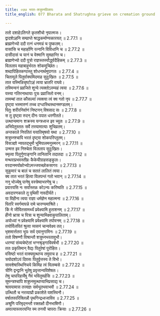 ```yaml
---
title: ०७७ भरत-शत्रुघ्नविलापः
title_english: 077 Bharata and Shatrughna grieve on cremation ground

---
```



  
ततो दशाहेऽतिगते कृतशौचो नृपात्मजः।  
द्वादशेऽहनि सम्प्राप्ते श्राद्धकर्माण्यकारयत् ॥ 2.77.1 ॥   
ब्राह्मणेभ्यो ददौ रत्नं धनमन्नं च पुष्कलम्।  
वासांसि च महार्हाणि रत्नानि विविधानि च ॥ 2.77.2 ॥   
दासीदासं च यानं च वेश्मानि सुमहान्ति च।  
ब्राह्मणेभ्यो ददौ पुत्रो राज्ञस्तस्यौर्द्ध्वदैहिकम् ॥ 2.77.3 ॥   
विललाप महाबाहुर्भरतः शोकमूर्च्छितः।  
शब्दापिहितकण्ठस्तु शोधनार्थमुपागतः ॥ 2.77.4 ॥   
चितामूले पितुर्वाक्यमिदमाह सुदुःखितः ॥ 2.77.5 ॥   
तात यस्मिन्निसृष्टोऽहं त्वया भ्रातरि राघवे।  
तस्मिन्वनं प्रव्रजिते शून्ये त्यक्तोऽस्म्यहं त्वया ॥ 2.77.6 ॥   
यस्या गतिरनाथायाः पुत्रः प्रव्राजितो वनम्।  
तामम्बां तात कौसल्यां त्यक्त्वा त्वं क्व गतो नृप ॥ 2.77.7 ॥   
दृष्ट्वा भस्मारुणं तच्च दग्धास्थिस्थानमण्डलम्।  
पितुः शरीरनिर्वाणं निष्टनन् विषसाद सः ॥ 2.77.8 ॥   
स तु दृष्ट्वा रुदन् दीनः पपात धरणीतले।  
उत्थाप्यमानः शक्रस्य यन्त्रध्वज इव च्युतः ॥ 2.77.9 ॥   
अभिपेतुस्ततः सर्वे तस्यामात्याः शुचिव्रतम्।  
अन्तकाले निपतितं ययातिमृषयो यथा ॥ 2.77.10 ॥   
शत्रुघ्नश्चापि भरतं दृष्ट्वा शोकपरिप्लुतम्।  
विसञ्ज्ञो न्यपतद्भूमौ भूमिपालमनुस्मरन् ॥ 2.77.11 ॥   
उन्मत्त इव निश्चेता विललाप सुदुःखितः।  
स्मृत्वा पितुर्गुणाङ्गानि तानितानि तदातदा ॥ 2.77.12 ॥   
मन्थराप्रभवस्तीव्रः कैकेयीग्राहसङ्कुलः।  
वरदानमयोक्षोभ्योऽमज्जयच्छोकसागरः ॥ 2.77.13 ॥   
सुकुमारं च बालं च सततं लालितं त्वया।  
क्व तात भरतं हित्वा विलपन्तं गतो भवान् ॥ 2.77.14 ॥   
ननु भोज्येषु पानेषु वस्त्रेष्वाभरणेषु च।  
प्रवारयसि नः सर्वांस्तन्नः कोऽन्यः करिष्यति ॥ 2.77.15 ॥   
अवदारणकाले तु पृथिवी नावदीर्यते।  
या विहीना त्वया राज्ञा धर्मज्ञेन महात्मना ॥ 2.77.16 ॥   
पितरि स्वर्गमापन्ने रामे चारण्यमाश्रिते।  
किं मे जीवितसामर्थ्यं प्रवेक्ष्यामि हुताशनम् ॥ 2.77.17 ॥   
हीनो भ्रात्रा च पित्रा च शून्यामिक्ष्वाकुपालिताम्।  
अयोध्यां न प्रवेक्ष्यामि प्रवेक्ष्यामि तपोवनम् ॥ 2.77.18 ॥   
तयोर्विलपितं श्रुत्वा व्यसनं चान्ववेक्ष्य तत्।  
भृशमार्त्ततरा भूयः सर्व एवानुगामिनः ॥ 2.77.19 ॥   
ततो विषण्णौ विश्रान्तौ शत्रुघ्नभरतावुभौ।  
धरण्यां संव्यचेष्टेतां भग्नश्रृङ्गाविवर्षभौ ॥ 2.77.20 ॥   
ततः प्रकृतिमान् वैद्यः पितुरेषां पुरोहितः।  
वसिष्ठो भरतं वाक्यमुत्थाप्य तमुवाच ह ॥ 2.77.21 ॥   
त्रयोदशोऽयं दिवसः पितुर्वृत्तस्य ते विभो।  
सावशेषास्थिनिचये किमिह त्वं विलम्बसे ॥ 2.77.22 ॥   
त्रीणि द्वन्द्वानि भूतेषु प्रवृत्तान्यविशेषतः।  
तेषु चापरिहार्येषु नैवं भवितुमर्हसि ॥ 2.77.23 ॥   
सुमन्त्रश्चापि शत्रुघ्नमुत्थाप्याभिप्रसाद्य च।  
श्रावयामास तत्त्वज्ञः सर्वभूतभवाभवौ ॥ 2.77.24 ॥   
उत्थितौ च नरव्याघ्रौ प्रकाशेते यशस्विनौ।  
वर्षातपपरिक्लिन्नौ पृथगिन्द्रध्वजाविव ॥ 2.77.25 ॥   
अश्रूणि परिमृद्नन्तौ रक्ताक्षौ दीनभाषिणौ।  
अमात्यास्त्वरयन्ति स्म तनयौ चापराः क्रियाः ॥ 2.77.26 ॥   